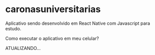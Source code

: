 # caronasuniversitarias

Aplicativo sendo desenvolvido em React Native com Javascript para estudo.

Como executar o aplicativo em meu celular?

ATUALIZANDO...

